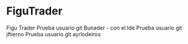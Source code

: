 # FiguTrader
Figu Trader
Prueba usuario git Bunader - con el Ide
Prueba usuario git jftierno
Prueba usuario git ayrlodeiros
